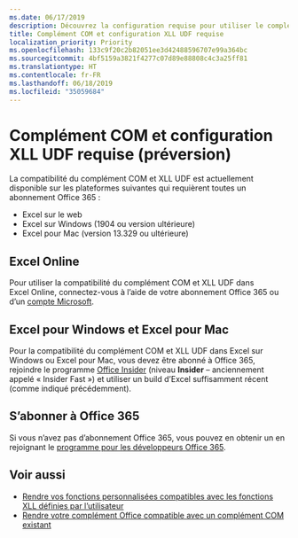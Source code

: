 ```yaml
---
ms.date: 06/17/2019
description: Découvrez la configuration requise pour utiliser le complément COM et les fonctionnalités de compatibilité XLL UDF.
title: Complément COM et configuration XLL UDF requise
localization_priority: Priority
ms.openlocfilehash: 133c9f20c2b82051ee3d42488596707e99a364bc
ms.sourcegitcommit: 4bf5159a3821f4277c07d89e88808c4c3a25ff81
ms.translationtype: HT
ms.contentlocale: fr-FR
ms.lasthandoff: 06/18/2019
ms.locfileid: "35059684"
---
```

# <a name="com-add-in-and-xll-udf-compatibility-requirements-preview"></a>Complément COM et configuration XLL UDF requise (préversion)

La compatibilité du complément COM et XLL UDF est actuellement disponible sur les plateformes suivantes qui requièrent toutes un abonnement Office 365 :

- Excel sur le web
- Excel sur Windows (1904 ou version ultérieure)
- Excel pour Mac (version 13.329 ou ultérieure)

## <a name="excel-online"></a>Excel Online
Pour utiliser la compatibilité du complément COM et XLL UDF dans Excel Online, connectez-vous à l’aide de votre abonnement Office 365 ou d’un [compte Microsoft](https://account.microsoft.com/account).

## <a name="excel-on-windows-and-excel-for-mac"></a>Excel pour Windows et Excel pour Mac
Pour la compatibilité du complément COM et XLL UDF dans Excel sur Windows ou Excel pour Mac, vous devez être abonné à Office 365, rejoindre le programme [Office Insider](https://products.office.com/office-insider) (niveau **Insider** – anciennement appelé « Insider Fast ») et utiliser un build d’Excel suffisamment récent (comme indiqué précédemment).

## <a name="subscribe-to-office-365"></a>S’abonner à Office 365
Si vous n’avez pas d’abonnement Office 365, vous pouvez en obtenir un en rejoignant le [programme pour les développeurs Office 365](https://developer.microsoft.com/fr-FR/office/dev-program).

## <a name="see-also"></a>Voir aussi

- [Rendre vos fonctions personnalisées compatibles avec les fonctions XLL définies par l’utilisateur](make-custom-functions-compatible-with-xll-udf.md)
- [Rendre votre complément Office compatible avec un complément COM existant](../develop/make-office-add-in-compatible-with-existing-com-add-in.md)
